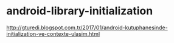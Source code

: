# android-library-initialization
http://gturedi.blogspot.com.tr/2017/01/android-kutuphanesinde-initialization-ve-contexte-ulasim.html

